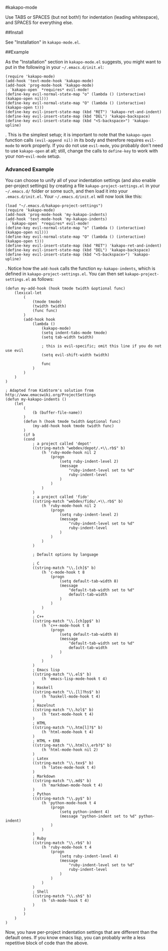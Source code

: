 #kakapo-mode

Use TABS or SPACES (but not both!) for indentation (leading whitespace), and SPACES for everything else.

##Install

See "Installation" in `kakapo-mode.el`.

##Example

As the "Installation" section in `kakapo-mode.el` suggests, you might want to put in the following in your `~/.emacs.d/init.el`:

    (require 'kakapo-mode)
	(add-hook 'text-mode-hook 'kakapo-mode)
	(add-hook 'prog-mode-hook 'kakapo-mode)
	; `kakapo-open` *requires* evil-mode!
	(define-key evil-normal-state-map "o" (lambda () (interactive) (kakapo-open nil)))
	(define-key evil-normal-state-map "O" (lambda () (interactive) (kakapo-open t)))
	(define-key evil-insert-state-map (kbd "RET") 'kakapo-ret-and-indent)
	(define-key evil-insert-state-map (kbd "DEL") 'kakapo-backspace)
	(define-key evil-insert-state-map (kbd "<S-backspace>") 'kakapo-upline)

. This is the simplest setup; it is important to note that the `kakapo-open` function calls `(evil-append nil)` in its body and therefore requires `evil-mode` to work properly.
If you do not use `evil-mode`, you probably don't need to use `kakapo-open` at all; still, change the calls to `define-key` to work with your non-`evil-mode` setup.

### Advanced Example

You can choose to unify all of your indentation settings (and also enable per-project settings) by creating a file `kakapo-project-settings.el` in your `~/.emacs.d/` folder or some such, and then load it into your `.emacs.d/init.el`.
Your `~/.emacs.d/init.el` will now look like this:

	(load "~/.emacs.d/kakapo-project-settings")
	(require 'kakapo-mode)
	(add-hook 'prog-mode-hook 'my-kakapo-indents)
	(add-hook 'text-mode-hook 'my-kakapo-indents)
	; `kakapo-open` *requires* evil-mode!
	(define-key evil-normal-state-map "o" (lambda () (interactive) (kakapo-open nil)))
	(define-key evil-normal-state-map "O" (lambda () (interactive) (kakapo-open t)))
	(define-key evil-insert-state-map (kbd "RET") 'kakapo-ret-and-indent)
	(define-key evil-insert-state-map (kbd "DEL") 'kakapo-backspace)
	(define-key evil-insert-state-map (kbd "<S-backspace>") 'kakapo-upline)

. Notice how the `add-hook` calls the function `my-kakapo-indents`, which is defined in `kakapo-project-settings.el`.
You can then set `kakapo-project-settings.el` as follows:

	(defun my-add-hook (hook tmode twidth &optional func)
		(lexical-let
			(
				(tmode tmode)
				(twidth twidth)
				(func func)
			)
			(add-hook hook
				(lambda ()
					(kakapo-mode)
					(setq indent-tabs-mode tmode)
					(setq tab-width twidth)

					; this is evil-specific; omit this line if you do not use evil
					(setq evil-shift-width twidth)

					func
				)
			)
		)
	)

	; Adapted from KimStorm's solution from http://www.emacswiki.org/ProjectSettings
	(defun my-kakapo-indents ()
		(let
			(
				(b (buffer-file-name))
			)
			(defun h (hook tmode twidth &optional func)
				(my-add-hook hook tmode twidth func)
			)
			(if b
			(cond
				; a project called 'depot'
				((string-match "webdev/depot/.+\\.rb$" b)
					(h 'ruby-mode-hook nil 2
						(progn
							(setq ruby-indent-level 2)
							(message
								"ruby-indent-level set to %d"
								ruby-indent-level
							)
						)
					)
				)
				; a project called 'fido'
				((string-match "webdev/fido/.+\\.rb$" b)
					(h 'ruby-mode-hook nil 2
						(progn
							(setq ruby-indent-level 2)
							(message
								"ruby-indent-level set to %d"
								ruby-indent-level
							)
						)
					)
				)

				; Default options by language

				; C
				((string-match "\\.[ch]$" b)
					(h 'c-mode-hook t 8
						(progn
							(setq default-tab-width 8)
							(message
								"default-tab-width set to %d"
								default-tab-width
							)
						)
					)
				)
				; C++
				((string-match "\\.[ch]pp$" b)
					(h 'c++-mode-hook t 8
						(progn
							(setq default-tab-width 8)
							(message
								"default-tab-width set to %d"
								default-tab-width
							)
						)
					)
				)
				; Emacs lisp
				((string-match "\\.el$" b)
					(h 'emacs-lisp-mode-hook t 4)
				)
				; Haskell
				((string-match "\\.[l]?hs$" b)
					(h 'haskell-mode-hook t 4)
				)
				; Hazelnut
				((string-match "\\.hzl$" b)
					(h 'text-mode-hook t 4)
				)
				; HTML
				((string-match "\\.htm[l]?$" b)
					(h 'html-mode-hook t 4)
				)
				; HTML + ERB
				((string-match "\\.html\\.erb?$" b)
					(h 'html-mode-hook nil 2)
				)
				; Latex
				((string-match "\\.tex$" b)
					(h 'latex-mode-hook t 4)
				)
				; Markdown
				((string-match "\\.md$" b)
					(h 'markdown-mode-hook t 4)
				)
				; Python
				((string-match "\\.py$" b)
					(h 'python-mode-hook t 4
						(progn
							(setq python-indent 4)
							(message "python-indent set to %d" python-indent)
						)
					)
				)
				; Ruby
				((string-match "\\.rb$" b)
					(h 'ruby-mode-hook t 4
						(progn
							(setq ruby-indent-level 4)
							(message
								"ruby-indent-level set to %d"
								ruby-indent-level
							)
						)
					)
				)
				; Shell
				((string-match "\\.sh$" b)
					(h 'sh-mode-hook t 4)
				)
			)
			)
		)
	)

Now, you have per-project indentation settings that are different than the default ones.
If you know emacs lisp, you can probably write a less repetitive block of code than the above.
